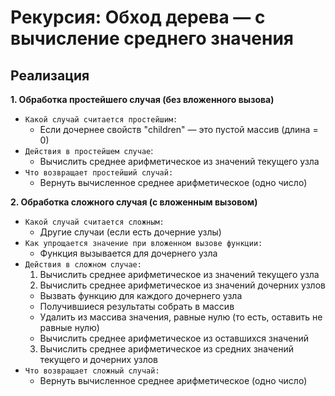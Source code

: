 # Рекурсия:  Обход дерева — с вычисление среднего значения

## Реализация
**1. Обработка простейшего случая (без вложенного вызова)**
- `Какой случай считается простейшим:` 
  - Если дочернее свойств "children" — это пустой массив (длина = 0)
- `Действия в простейшем случае`:
  - Вычислить среднее арифметическое из значений текущего узла
- `Что возвращает простейший случай:`
  - Вернуть вычисленное среднее арифметическое (одно число)

**2. Обработка сложного случая (с вложенным вызовом)**
- `Какой случай считается сложным:`
  - Другие случаи (если есть дочерние узлы)
- `Как упрощается значение при вложенном вызове функции:`
  - Функция вызывается для дочернего узла
- `Действия в сложном случае:`
  1. Вычислить среднее арифметическое из значений текущего узла
  2. Вычислить среднее арифметическое из значений дочерних узлов
    - Вызвать функцию для каждого дочернего узла
    - Получившиеся результаты собрать в массив
    - Удалить из массива значения, равные нулю (то есть, оставить не равные нулю)
    - Вычислить среднее арифметическое из оставшихся значений
  3. Вычислить среднее арифметическое из средних значений текущего и дочерних узлов
- `Что возвращает сложный случай:`
  - Вернуть вычисленное среднее арифметическое (одно число)